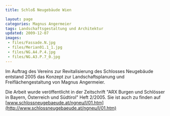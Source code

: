 ```yaml
---
title: Schloß Neugebäude Wien

layout: page
categories: Magnus Angermeier
tags: Landschaftsgestaltung und Architektur
updated: 2009-12-07
images:
 - files/Fassade.N.jpg
 - files/Merian01.1_1.jpg
 - files/NG.A4.P.4.jpg
 - files/NG.A3.P.7_0.jpg
---
```


Im Auftrag des Vereins zur Revitalisierung des Schlosses Neugebäude entstand 2005 das Konzept zur Landschaftsplanung und Freiflächengestaltung von Magnus Angermeier.

Die Arbeit wurde veröffentlicht in der Zeitschrift "ARX Burgen und Schlösser in Bayern, Österreich und Südtirol" Heft 2/2005. Sie ist auch zu finden auf [www.schlossneugebaeude.at/ngneu/l/01.htm](http://www.schlossneugebaeude.at/ngneu/l/01.htm)
